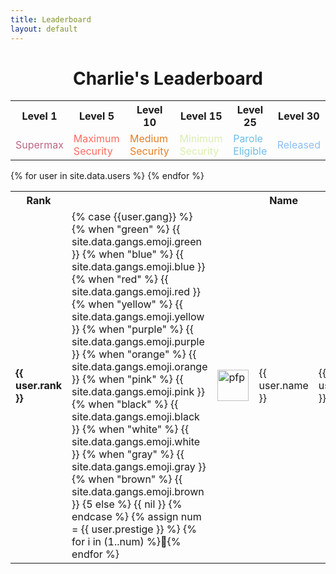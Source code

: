 ```yaml
---
title: Leaderboard
layout: default
---
```



<h1 style="text-align: center">Charlie's Leaderboard</h1>

<table>
<tr>
<th>Level 1</th>
<th>Level 5</th>
<th>Level 10</th>
<th>Level 15</th>
<th>Level 25</th>
<th>Level 30</th>
</tr>
<tr>
<td style="color: #be6782">Supermax</td>
<td style="color: #fd6a5f">Maximum Security</td>
<td style="color: #E67E22FF">Medium Security</td>
<td style="color: #daeeaf">Minimum Security</td>
<td style="color: #6dbee7">Parole Eligible</td>
<td style="color: #8bbff5">Released</td>
</table>


<table>
	<tr>
		<th>Rank</th>
		<th></th>
		<th></th>
		<th>Name</th>
		<th>Messages</th>
		<th>Experience</th>
		<th style="text-align: center">Level</th>
	</tr>
{% for user in site.data.users %}
<tr>
<td><b>{{ user.rank }} </b></td>
<td>
{% case {{user.gang}} %}
{% when "green" %}
{{ site.data.gangs.emoji.green }}
{% when "blue" %}
{{ site.data.gangs.emoji.blue }}
{% when "red" %}
{{ site.data.gangs.emoji.red }}
{% when "yellow" %}
{{ site.data.gangs.emoji.yellow }}
{% when "purple" %}
{{ site.data.gangs.emoji.purple }}
{% when "orange" %}
{{ site.data.gangs.emoji.orange }}
{% when "pink" %}
{{ site.data.gangs.emoji.pink }}
{% when "black" %}
{{ site.data.gangs.emoji.black }}
{% when "white" %}
{{ site.data.gangs.emoji.white }}
{% when "gray" %}
{{ site.data.gangs.emoji.gray }}
{% when "brown" %}
{{ site.data.gangs.emoji.brown }}
{5 else %}
{{ nil }}
{% endcase %}
{% assign num = {{  user.prestige  }} %}
{% for i in (1..num) %}🏅{% endfor %}
</td>
<td><img alt="pfp" src="{{ user.avatar }}" width="50" /></td>
<td>{{ user.name }}</td>
<td>{{ user.messages }}</td>
<td>{{ user.xp }}</td>
<td>
	{{ user.level }}
	<progress value="{{ user.detailed_xp[0] }}" max="{{ user.detailed_xp[1] }}"></progress>
</td>
</tr>
{% endfor %}
</table>
